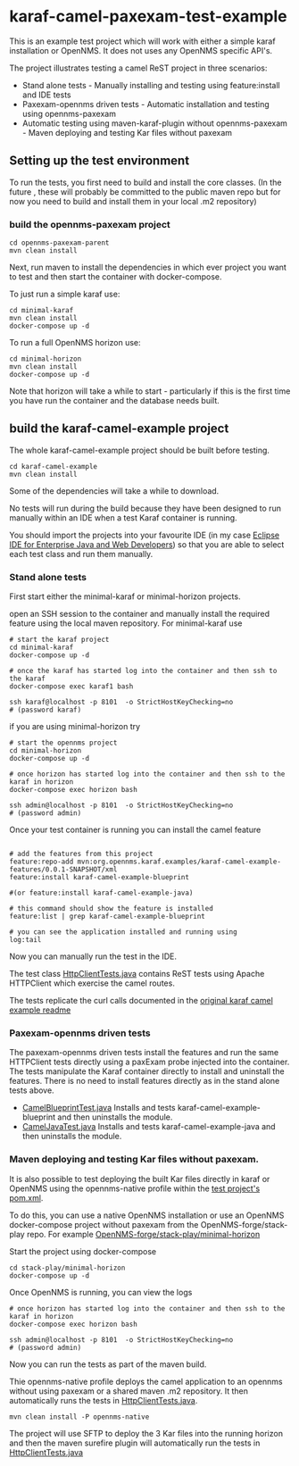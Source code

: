# karaf-camel-paxexam-test-example

This is an example test project which will work with either a simple karaf installation or OpenNMS. 
It does not uses any OpenNMS specific API's.

The project illustrates testing a camel ReST project in three scenarios:

* Stand alone tests - Manually installing and testing using feature:install and IDE tests
* Paxexam-opennms driven tests - Automatic installation and testing using opennms-paxexam
* Automatic testing using maven-karaf-plugin without opennms-paxexam - Maven deploying and testing Kar files without paxexam

## Setting up the test environment

To run the tests, you first need to build and install the core classes. 
(In the future , these will probably be committed to the public maven repo but for now you need to build and install them in your local .m2 repository)

### build the opennms-paxexam project

```
cd opennms-paxexam-parent
mvn clean install
```
Next, run maven to install the dependencies in which ever project you want to test and then start the container with docker-compose.

To just run a simple karaf use:

```
cd minimal-karaf
mvn clean install
docker-compose up -d
```

To run a full OpenNMS horizon use:

```
cd minimal-horizon
mvn clean install
docker-compose up -d
```
Note that horizon will take a while to start - particularly if this is the first time you have run the container and the database needs built. 

## build the karaf-camel-example project

The whole karaf-camel-example project should be built before testing. 

```
cd karaf-camel-example
mvn clean install

```
Some of the dependencies will take a while to download. 

No tests will run during the build because they have been designed to run manually within an IDE when a test Karaf container is running.

You should import the projects into your favourite IDE (in my case [Eclipse IDE for Enterprise Java and Web Developers](https://www.eclipse.org/downloads/packages/release/2023-06/r/eclipse-ide-enterprise-java-and-web-developers)) so that you are able to select each test class and run them manually. 

### Stand alone tests

First start either the minimal-karaf or minimal-horizon projects.

open an SSH session to the container and manually install the required feature using the local maven repository. 
For minimal-karaf use

```
# start the karaf project
cd minimal-karaf
docker-compose up -d

# once the karaf has started log into the container and then ssh to the karaf
docker-compose exec karaf1 bash

ssh karaf@localhost -p 8101  -o StrictHostKeyChecking=no
# (password karaf)

```

if you are using minimal-horizon try

```
# start the opennms project
cd minimal-horizon
docker-compose up -d

# once horizon has started log into the container and then ssh to the karaf in horizon
docker-compose exec horizon bash

ssh admin@localhost -p 8101  -o StrictHostKeyChecking=no
# (password admin)

```

Once your test container is running you can install the camel feature


```

# add the features from this project 
feature:repo-add mvn:org.opennms.karaf.examples/karaf-camel-example-features/0.0.1-SNAPSHOT/xml
feature:install karaf-camel-example-blueprint

#(or feature:install karaf-camel-example-java)

# this command should show the feature is installed 
feature:list | grep karaf-camel-example-blueprint

# you can see the application installed and running using
log:tail
```

Now you can manually run the test in the IDE. 

The test class [HttpClientTests.java](../karaf-camel-paxexam-test-example/src/test/java/org/opennms/karaf/httpclient/manual/HttpClientTests.java) contains ReST tests using Apache HTTPClient which exercise the camel routes. 

The tests replicate the curl calls documented in the [original karaf camel example readme](../../karaf-camel-example/originalReadme.md)

### Paxexam-opennms driven tests

The paxexam-opennms driven tests install the features and run the same HTTPClient tests directly using a paxExam probe injected into the container.
The tests manipulate the Karaf container directly to install and uninstall the features.
There is no need to install features directly as in the stand alone tests above.

* [CamelBlueprintTest.java](../karaf-camel-paxexam-test-example/src/test/java/org/opennms/karaf/paxexamest/manual/CamelBlueprintTest.java) Installs and tests karaf-camel-example-blueprint and then uninstalls the module. 
* [CamelJavaTest.java](../karaf-camel-paxexam-test-example/src/test/java/org/opennms/karaf/paxexamest/manual/CamelJavaTest.java) Installs and tests karaf-camel-example-java and then uninstalls the module. 


### Maven deploying and testing Kar files without paxexam.

It is also possible to test deploying the built Kar files directly in karaf or OpenNMS using the opennms-native profile within the [test project's pom.xml](../karaf-camel-paxexam-test-example/pom.xml).

To do this, you can use a native OpenNMS installation or use an OpenNMS docker-compose project without paxexam from the OpenNMS-forge/stack-play repo. 
For example [OpenNMS-forge/stack-play/minimal-horizon](https://github.com/opennms-forge/stack-play/tree/main/minimal-horizon)

Start the project using docker-compose

```
cd stack-play/minimal-horizon
docker-compose up -d
```
Once OpenNMS is running, you can view the logs

```
# once horizon has started log into the container and then ssh to the karaf in horizon
docker-compose exec horizon bash

ssh admin@localhost -p 8101  -o StrictHostKeyChecking=no
# (password admin)
```
Now you can run the tests as part of the maven build.

Thie opennms-native profile deploys the camel application to an opennms without using paxexam or a shared maven .m2 repository.
It then automatically runs the tests in [HttpClientTests.java](../karaf-camel-paxexam-test-example/src/test/java/org/opennms/karaf/httpclient/manual/HttpClientTests.java).

```
mvn clean install -P opennms-native
```
The project will use SFTP to deploy the 3 Kar files into the running horizon and then the maven surefire plugin will automatically run the tests in [HttpClientTests.java](../karaf-camel-paxexam-test-example/src/test/java/org/opennms/karaf/httpclient/manual/HttpClientTests.java)




